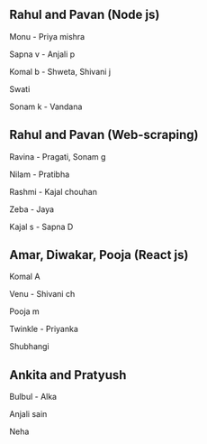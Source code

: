 ## Rahul and Pavan (Node js)
Monu - Priya mishra

Sapna v - Anjali p

Komal b - Shweta, Shivani j

Swati

Sonam k - Vandana

## Rahul and Pavan (Web-scraping) 
Ravina - Pragati, Sonam g

Nilam - Pratibha

Rashmi - Kajal chouhan

Zeba - Jaya

Kajal s - Sapna D

## Amar, Diwakar, Pooja (React js)

Komal A

Venu - Shivani ch

Pooja m

Twinkle - Priyanka

Shubhangi

## Ankita and Pratyush

Bulbul - Alka

Anjali sain

Neha


